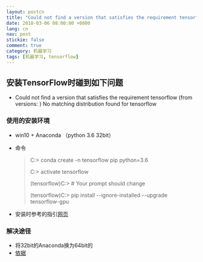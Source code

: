 ```yaml
---
layout: postcn
title: "Could not find a version that satisfies the requirement tensorflow (from versions: ) "
date: 2018-03-06 08:00:00 +0800
lang: cn
nav: post
stickie: false 
comment: true
category: 机器学习
tags: [机器学习, tensorflow]
---
```


## 安装TensorFlow时碰到如下问题
<!-- more -->
*   Could not find a version that satisfies the requirement tensorflow (from versions: ) No matching distribution found for tensorflow

### 使用的安装环境

*   win10 + Anaconda （python 3.6 32bit）
*   命令
    
    > C:> conda create -n tensorflow pip python=3.6
    > 
    > C:> activate tensorflow
    > 
    > (tensorflow)C:> # Your prompt should change
    > 
    > (tensorflow)C:> pip install --ignore-installed --upgrade tensorflow-gpu

*   安装时参考的指引[网页][1]

### 解决途径

*   将32bit的Anaconda换为64bit的
*   [依据][2]

 [1]: https://www.tensorflow.org/install/install_windows
 [2]: https://stackoverflow.com/questions/40884668/installing-tensorflow-on-windows-python-3-6-x